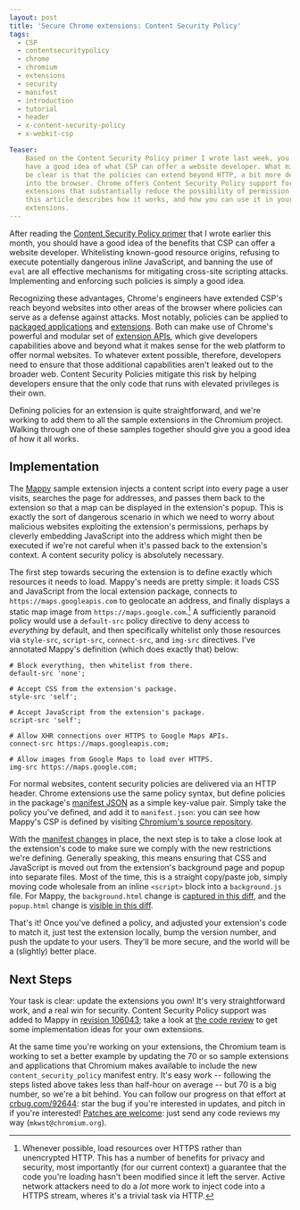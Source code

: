 ```yaml
---
layout: post
title: 'Secure Chrome extensions: Content Security Policy'
tags:
  - CSP
  - contentsecuritypolicy
  - chrome
  - chromium
  - extensions
  - security
  - manifest
  - introduction
  - tutorial
  - header
  - x-content-security-policy
  - x-webkit-csp

Teaser:
    Based on the Content Security Policy primer I wrote last week, you should
    have a good idea of what CSP can offer a website developer. What might not
    be clear is that the policies can extend beyond HTTP, a bit more deeply
    into the browser. Chrome offers Content Security Policy support for
    extensions that substantially reduce the possibility of permission leakage;
    this article describes how it works, and how you can use it in your
    extensions.
---
```

After reading the [Content Security Policy primer][primer] that I wrote earlier this month, you should have a good idea of the benefits that CSP can offer a website developer. Whitelisting known-good resource origins, refusing to execute potentially dangerous inline JavaScript, and banning the use of `eval` are all effective mechanisms for mitigating cross-site scripting attacks. Implementing and enforcing such policies is simply a good idea.

Recognizing these advantages, Chrome's engineers have extended CSP's reach beyond websites into other areas of the browser where policies can serve as a defense against attacks. Most notably, policies can be applied to [packaged applications][pack] and [extensions][ext]. Both can make use of Chrome's powerful and modular set of [extension APIs][api], which give developers capabilities above and beyond what it makes sense for the web platform to offer normal websites. To whatever extent possible, therefore, developers need to ensure that those additional capabilities aren't leaked out to the broader web. Content Security Policies mitigate this risk by helping developers ensure that the only code that runs with elevated privileges is their own.

Defining policies for an extension is quite straightforward, and we're working to add them to all the sample extensions in the Chromium project. Walking through one of these samples together should give you a good idea of how it all works.

[primer]: http://mikewest.org/2011/10/content-security-policy-a-primer
[pack]: http://code.google.com/chrome/extensions/apps.html
[ext]: http://code.google.com/chrome/extensions/index.html
[api]: http://code.google.com/chrome/extensions/api_index.html

## Implementation

The [Mappy][] sample extension injects a content script into every page a user visits, searches the page for addresses, and passes them back to the extension so that a map can be displayed in the extension's popup. This is exactly the sort of dangerous scenario in which we need to worry about malicious websites exploiting the extension's permissions, perhaps by cleverly embedding JavaScript into the address which might then be executed if we're not careful when it's passed back to the extension's context. A content security policy is absolutely necessary.

The first step towards securing the extension is to define exactly which resources it needs to load. Mappy's needs are pretty simple: it loads CSS and JavaScript from the local extension package, connects to `https://maps.googleapis.com` to geolocate an address, and finally displays a static map image from `https://maps.google.com`.[^1] A sufficiently paranoid policy would use a `default-src` policy directive to deny access to _everything_ by default, and then specifically whitelist only those resources via `style-src`, `script-src`, `connect-src`, and `img-src` directives. I've annotated Mappy's definition (which does exactly that) below:

    # Block everything, then whitelist from there.
    default-src 'none';

    # Accept CSS from the extension's package.
    style-src 'self';

    # Accept JavaScript from the extension's package.
    script-src 'self';

    # Allow XHR connections over HTTPS to Google Maps APIs.
    connect-src https://maps.googleapis.com; 

    # Allow images from Google Maps to load over HTTPS.
    img-src https://maps.google.com;

For normal websites, content security policies are delivered via an HTTP header. Chrome extensions use the same policy syntax, but define policies in the package's [manifest JSON][manifest] as a simple key-value pair. Simply take the policy you've defined, and add it to `manifest.json`: you can see how Mappy's CSP is defined by visiting [Chromium's source repository][manifestsvn].

With the [manifest changes][manifestdiff] in place, the next step is to take a close look at the extension's code to make sure we comply with the new restrictions we're defining. Generally speaking, this means ensuring that CSS and JavaScript is moved out from the extension's background page and popup into separate files. Most of the time, this is a straight copy/paste job, simply moving code wholesale from an inline `<script>` block into a `background.js` file. For Mappy, the `background.html` change is [captured in this diff][backgrounddiff], and the `popup.html` change is [visible in this diff][popupdiff].

That's it! Once you've defined a policy, and adjusted your extension's code to match it, just test the extension locally, bump the version number, and push the update to your users. They'll be more secure, and the world will be a (slightly) better place.

[manifest]: http://code.google.com/chrome/extensions/manifest.html
[manifestdiff]: http://codereview.chromium.org/8311007/diff/9001/chrome/common/extensions/docs/examples/extensions/mappy/manifest.json
[manifestsvn]: http://src.chromium.org/viewvc/chrome/trunk/src/chrome/common/extensions/docs/examples/extensions/mappy/manifest.json?view=markup
[Mappy]: http://src.chromium.org/viewvc/chrome/trunk/src/chrome/common/extensions/docs/examples/extensions/mappy/
[backgrounddiff]: http://codereview.chromium.org/8311007/diff/9001/chrome/common/extensions/docs/examples/extensions/mappy/background.html
[popupdiff]: http://codereview.chromium.org/8311007/diff/9001/chrome/common/extensions/docs/examples/extensions/mappy/popup.html

## Next Steps

Your task is clear: update the extensions you own! It's very straightforward work, and a real win for security. Content Security Policy support was added to Mappy in [revision 106043][commit]; take a look at [the code review][review] to get some implementation ideas for your own extensions.

At the same time you're working on your extensions, the Chromium team is working to set a better example by updating the 70 or so sample extensions and applications that Chromium makes available to include the new `content_security_policy` manifest entry. It's easy work -- following the steps listed above takes less than half-hour on average -- but 70 is a big number, so we're a bit behind. You can follow our progress on that effort at [crbug.com/92644][92644]: star the bug if you're interested in updates, and pitch in if you're interested! [Patches are welcome][patch]: just send any code reviews my way (`mkwst@chromium.org`).

[^1]: Whenever possible, load resources over HTTPS rather than unencrypted HTTP. This has a number of benefits for privacy and security, most importantly (for our current context) a guarantee that the code you're loading hasn't been modified since it left the server. Active network attackers need to do a _lot_ more work to inject code into a HTTPS stream, wheres it's a trivial task via HTTP.

[commit]: http://crrev.com/106043
[review]: http://codereview.chromium.org/8311007
[92644]: http://crbug.com/92644
[patch]: http://www.chromium.org/developers/contributing-code
